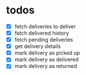 # todos

- [x] fetch deliveries to deliver
- [x] fetch delivered history
- [x] fetch pending deliveries
- [x] get delivery details
- [x] mark delivery as picked up
- [x] mark delivery as delivered
- [x] mark delivery as returned